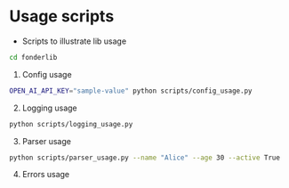 # Usage scripts

* Scripts to illustrate lib usage

```bash
cd fonderlib
```

1. Config usage

```bash
OPEN_AI_API_KEY="sample-value" python scripts/config_usage.py
```

2. Logging usage

```bash
python scripts/logging_usage.py
```

3. Parser usage

```bash
python scripts/parser_usage.py --name "Alice" --age 30 --active True
```

4. Errors usage

```bash

```